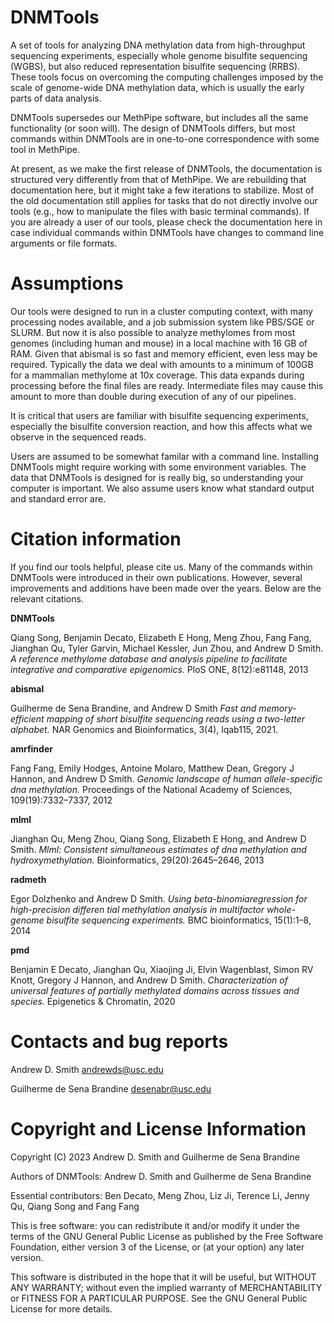 # DNMTools

A set of tools for analyzing DNA methylation data from high-throughput
sequencing experiments, especially whole genome bisulfite sequencing
(WGBS), but also reduced representation bisulfite sequencing
(RRBS). These tools focus on overcoming the computing challenges
imposed by the scale of genome-wide DNA methylation data, which is
usually the early parts of data analysis.

DNMTools supersedes our MethPipe software, but includes all the same
functionality (or soon will). The design of DNMTools differs, but most
commands within DNMTools are in one-to-one correspondence with some
tool in MethPipe.

At present, as we make the first release of DNMTools, the
documentation is structured very differently from that of MethPipe. We
are rebuilding that documentation here, but it might take a few
iterations to stabilize. Most of the old documentation still applies
for tasks that do not directly involve our tools (e.g., how to
manipulate the files with basic terminal commands). If you are already
a user of our tools, please check the documentation here in case
individual commands within DNMTools have changes to command line
arguments or file formats.

# Assumptions

Our tools were designed to run in a cluster computing context, with
many processing nodes available, and a job submission system like
PBS/SGE or SLURM. But now it is also possible to analyze methylomes
from most genomes (including human and mouse) in a local machine with
16 GB of RAM. Given that abismal is so fast and memory efficient, even
less may be required. Typically the data we deal with amounts to a
minimum of 100GB for a mammalian methylome at 10x coverage. This data
expands during processing before the final files are ready.
Intermediate files may cause this amount to more than double during
execution of any of our pipelines.

It is critical that users are familiar with bisulfite sequencing
experiments, especially the bisulfite conversion reaction, and how
this affects what we observe in the sequenced reads.

Users are assumed to be somewhat familar with a command line.
Installing DNMTools might require working with some environment
variables. The data that DNMTools is designed for is really big, so
understanding your computer is important. We also assume users know
what standard output and standard error are.

# Citation information

If you find our tools helpful, please cite us. Many of the commands
within DNMTools were introduced in their own publications. However,
several improvements and additions have been made over the years.
Below are the relevant citations.

**DNMTools**

Qiang Song, Benjamin Decato, Elizabeth E Hong, Meng Zhou, Fang Fang,
Jianghan Qu, Tyler Garvin, Michael Kessler, Jun Zhou, and Andrew D
Smith. *A reference methylome database and analysis pipeline to
facilitate integrative and comparative epigenomics.* PloS ONE,
8(12):e81148, 2013

**abismal**

Guilherme de Sena Brandine, and Andrew D Smith *Fast and
memory-efficient mapping of short bisulfite sequencing reads using a
two-letter alphabet.* NAR Genomics and Bioinformatics, 3(4), lqab115,
2021.

**amrfinder**

Fang Fang, Emily Hodges, Antoine Molaro, Matthew Dean, Gregory J
Hannon, and Andrew D Smith. *Genomic landscape of human
allele-specific dna methylation.* Proceedings of the National Academy
of Sciences, 109(19):7332–7337, 2012

**mlml**

Jianghan Qu, Meng Zhou, Qiang Song, Elizabeth E Hong, and Andrew D
Smith. *Mlml: Consistent simultaneous estimates of dna methylation and
hydroxymethylation.* Bioinformatics, 29(20):2645–2646, 2013

**radmeth**

Egor Dolzhenko and Andrew D Smith.  *Using beta-binomiaregression for
high-precision differen tial methylation analysis in multifactor
whole-genome bisulfite sequencing experiments.* BMC bioinformatics,
15(1):1–8, 2014

**pmd**

Benjamin E Decato, Jianghan Qu, Xiaojing Ji, Elvin Wagenblast, Simon
RV Knott, Gregory J Hannon, and Andrew D Smith. *Characterization of
universal features of partially methylated domains across tissues and
species.* Epigenetics & Chromatin, 2020

Contacts and bug reports
========================

Andrew D. Smith
andrewds@usc.edu

Guilherme de Sena Brandine
desenabr@usc.edu

Copyright and License Information
=================================

Copyright (C) 2023
Andrew D. Smith and Guilherme de Sena Brandine

Authors of DNMTools: Andrew D. Smith and Guilherme de Sena Brandine

Essential contributors: Ben Decato, Meng Zhou, Liz Ji, Terence Li,
Jenny Qu, Qiang Song and Fang Fang

This is free software: you can redistribute it and/or modify it under
the terms of the GNU General Public License as published by the Free
Software Foundation, either version 3 of the License, or (at your
option) any later version.

This software is distributed in the hope that it will be useful, but
WITHOUT ANY WARRANTY; without even the implied warranty of
MERCHANTABILITY or FITNESS FOR A PARTICULAR PURPOSE.  See the GNU
General Public License for more details.
